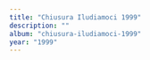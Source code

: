 ```yaml
---
title: "Chiusura Iludiamoci 1999"
description: ""
album: "chiusura-iludiamoci-1999"
year: "1999"
---
```

